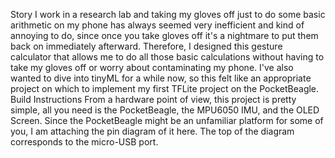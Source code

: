 Story
I work in a research lab and taking my gloves off just to do some basic arithmetic on my phone has always seemed very inefficient and kind of annoying to do, since once you take gloves off it's a nightmare to put them back on immediately afterward. Therefore, I designed this gesture calculator that allows me to do all those basic calculations without having to take my gloves off or worry about contaminating my phone. I've also wanted to dive into tinyML for a while now, so this felt like an appropriate project on which to implement my first TFLite project on the PocketBeagle.
Build Instructions
From a hardware point of view, this project is pretty simple, all you need is the PocketBeagle, the MPU6050 IMU, and the OLED Screen. Since the PocketBeagle might be an unfamiliar platform for some of you, I am attaching the pin diagram of it here. The top of the diagram corresponds to the micro-USB port.
